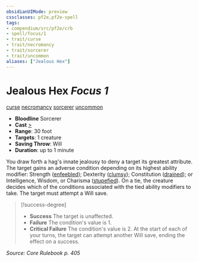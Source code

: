 ```yaml
---
obsidianUIMode: preview
cssclasses: pf2e,pf2e-spell
tags:
- compendium/src/pf2e/crb
- spell/focus/1
- trait/curse
- trait/necromancy
- trait/sorcerer
- trait/uncommon
aliases: ["Jealous Hex"]
---
```

# Jealous Hex *Focus 1*   
[curse](rules/traits/curse.md "Curse Effect Trait")  [necromancy](rules/traits/necromancy.md "Necromancy School Trait")  [sorcerer](rules/traits/sorcerer.md "Sorcerer Class Trait")  [uncommon](rules/traits/uncommon.md "Uncommon Rarity Trait")  

- **Bloodline** Sorcerer
- **Cast** [>](rules/core-rulebook/chapter-9-playing-the-game.md#Actions "Single Action") 
- **Range**: 30 foot
- **Targets**: 1 creature
- **Saving Throw**: Will
- **Duration**: up to 1 minute

You draw forth a hag's innate jealousy to deny a target its greatest attribute. The target gains an adverse condition depending on its highest ability modifier: Strength ([enfeebled](rules/conditions.md#Enfeebled)); Dexterity ([clumsy](rules/conditions.md#Clumsy)); Constitution ([drained](rules/conditions.md#Drained)); or Intelligence, Wisdom, or Charisma ([stupefied](rules/conditions.md#Stupefied)). On a tie, the creature decides which of the conditions associated with the tied ability modifiers to take. The target must attempt a Will save.

> [!success-degree] 
> - **Success** The target is unaffected.
> - **Failure** The condition's value is 1.
> - **Critical Failure** The condition's value is 2. At the start of each of your turns, the target can attempt another Will save, ending the effect on a success.

*Source: Core Rulebook p. 405*